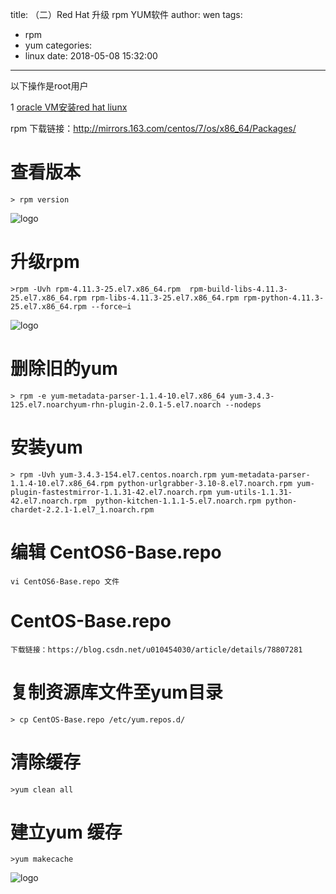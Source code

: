title: （二）Red Hat 升级 rpm YUM软件
author: wen
tags:
  - rpm
  - yum
categories:
  - linux
date: 2018-05-08 15:32:00
---
以下操作是root用户

1 [oracle VM安装red hat liunx](/2018/05/08/）oracle-VM安装red-hat-liunx/)

rpm 下载链接：http://mirrors.163.com/centos/7/os/x86_64/Packages/

# 查看版本
```
> rpm version
```
![logo](）Red-Hat-升级-rpm软件、YUM软件（root用户）/11278290-76fc51b36f51535f.png)

# 升级rpm
```
>rpm -Uvh rpm-4.11.3-25.el7.x86_64.rpm  rpm-build-libs-4.11.3-25.el7.x86_64.rpm rpm-libs-4.11.3-25.el7.x86_64.rpm rpm-python-4.11.3-25.el7.x86_64.rpm --force–i  
```
![logo](）Red-Hat-升级-rpm软件、YUM软件（root用户）/11278290-2b0c840c69622e92.png)
# 删除旧的yum
```
> rpm -e yum-metadata-parser-1.1.4-10.el7.x86_64 yum-3.4.3-125.el7.noarchyum-rhn-plugin-2.0.1-5.el7.noarch --nodeps
```
# 安装yum
```
> rpm -Uvh yum-3.4.3-154.el7.centos.noarch.rpm yum-metadata-parser-1.1.4-10.el7.x86_64.rpm python-urlgrabber-3.10-8.el7.noarch.rpm yum-plugin-fastestmirror-1.1.31-42.el7.noarch.rpm yum-utils-1.1.31-42.el7.noarch.rpm  python-kitchen-1.1.1-5.el7.noarch.rpm python-chardet-2.2.1-1.el7_1.noarch.rpm
```
# 编辑 CentOS6-Base.repo
```
vi CentOS6-Base.repo 文件
```

# CentOS-Base.repo
```
下载链接：https://blog.csdn.net/u010454030/article/details/78807281
```

# 复制资源库文件至yum目录
```
> cp CentOS-Base.repo /etc/yum.repos.d/
```
# 清除缓存
```
>yum clean all
```
# 建立yum 缓存
```
>yum makecache

```
![logo](）Red-Hat-升级-rpm软件、YUM软件（root用户）/11278290-d31d27becb290491.png)